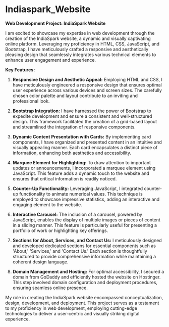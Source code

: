 # Indiaspark_Website

**Web Development Project: IndiaSpark Website**

I am excited to showcase my expertise in web development through the creation of the IndiaSpark website, a dynamic and visually captivating online platform. Leveraging my proficiency in HTML, CSS, JavaScript, and Bootstrap, I have meticulously crafted a responsive and aesthetically pleasing design that seamlessly integrates various technical elements to enhance user engagement and experience.

**Key Features:**

1. **Responsive Design and Aesthetic Appeal:** Employing HTML and CSS, I have meticulously engineered a responsive design that ensures optimal user experience across various devices and screen sizes. The carefully chosen color palette and layout contribute to an inviting and professional look.

2. **Bootstrap Integration:** I have harnessed the power of Bootstrap to expedite development and ensure a consistent and well-structured design. This framework facilitated the creation of a grid-based layout and streamlined the integration of responsive components.

3. **Dynamic Content Presentation with Cards:** By implementing card components, I have organized and presented content in an intuitive and visually appealing manner. Each card encapsulates a distinct piece of information, enhancing both aesthetics and accessibility.

4. **Marquee Element for Highlighting:** To draw attention to important updates or announcements, I incorporated a marquee element using JavaScript. This feature adds a dynamic touch to the website and ensures that critical information is readily noticed.

5. **Counter-Up Functionality:** Leveraging JavaScript, I integrated counter-up functionality to animate numerical values. This technique is employed to showcase impressive statistics, adding an interactive and engaging element to the website.

6. **Interactive Carousel:** The inclusion of a carousel, powered by JavaScript, enables the display of multiple images or pieces of content in a sliding manner. This feature is particularly useful for presenting a portfolio of work or highlighting key offerings.

7. **Sections for About, Services, and Contact Us:** I meticulously designed and developed dedicated sections for essential components such as 'About,' 'Services,' and 'Contact Us.' Each section is thoughtfully structured to provide comprehensive information while maintaining a coherent design language.

8. **Domain Management and Hosting:** For optimal accessibility, I secured a domain from GoDaddy and efficiently hosted the website on Hostinger. This step involved domain configuration and deployment procedures, ensuring seamless online presence.

My role in creating the IndiaSpark website encompassed conceptualization, design, development, and deployment. This project serves as a testament to my proficiency in web development, employing cutting-edge technologies to deliver a user-centric and visually striking digital experience.
